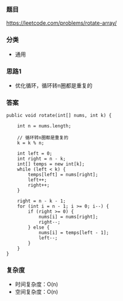 ### 题目
https://leetcode.com/problems/rotate-array/

### 分类
* 通用

### 思路1
* 优化循环，循环转n圈都是重复的

### 答案
```
public void rotate(int[] nums, int k) {

    int n = nums.length;

    // 循环转n圈都是重复的
    k = k % n;

    int left = 0;
    int right = n - k;
    int[] temps = new int[k];
    while (left < k) {
        temps[left] = nums[right];
        left++;
        right++;
    }

    right = n - k - 1;
    for (int i = n - 1; i >= 0; i--) {
        if (right >= 0) {
            nums[i] = nums[right];
            right--;
        } else {
            nums[i] = temps[left - 1];
            left--;
        }
    }
}
```

### 复杂度
* 时间复杂度：O(n)
* 空间复杂度：O(n)
